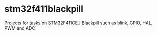 # stm32f411blackpill
Projects for tasks on STM32F411CEU Blackpill such as blink, GPIO, HAL, PWM and ADC
